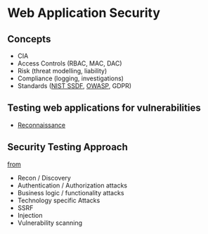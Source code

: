 # Web Application Security

## Concepts

- CIA
- Access Controls (RBAC, MAC, DAC)
- Risk (threat modelling, liability)
- Compliance (logging, investigations)
- Standards ([NIST SSDF](https://nvlpubs.nist.gov/nistpubs/SpecialPublications/NIST.SP.800-218.pdf), [OWASP](https://owasp.org/), GDPR)

## Testing web applications for vulnerabilities

- [Reconnaissance](https://github.com/leedale1981/infosec/tree/master/WebSecurity/Reconnaissance)

## Security Testing Approach

[from](https://www.youtube.com/watch?v=TgAFqV50veQ)

- Recon / Discovery
- Authentication / Authorization attacks
- Business logic / functionality attacks
- Technology specific Attacks
- SSRF
- Injection
- Vulnerability scanning
